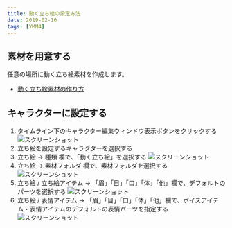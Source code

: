 ```yaml
---
title: 動く立ち絵の設定方法
date: 2019-02-16
tags: [YMM4]
---
```

## 素材を用意する
任意の場所に動く立ち絵素材を作成します。
- [動く立ち絵素材の作り方](./%E5%8B%95%E3%81%8F%E7%AB%8B%E3%81%A1%E7%B5%B5%E7%B4%A0%E6%9D%90%E3%81%AE%E4%BD%9C%E3%82%8A%E6%96%B9.md)

## キャラクターに設定する
1. タイムライン下のキャラクター編集ウィンドウ表示ボタンをクリックする
![スクリーンショット](動く立ち絵の設定方法1.png)
1. 立ち絵を設定するキャラクターを選択する
1. 立ち絵 → 種類 欄で、「動く立ち絵」を選択する
![スクリーンショット](動く立ち絵の設定方法2.png)
1. 立ち絵 → 素材フォルダ 欄で、素材フォルダを選択する
![スクリーンショット](動く立ち絵の設定方法3.png)
1. 立ち絵 / 立ち絵アイテム → 「眉」「目」「口」「体」「他」欄で、デフォルトのパーツを選択する
![スクリーンショット](動く立ち絵の設定方法4.png)
1. 立ち絵 / 表情アイテム → 「眉」「目」「口」「体」「他」欄で、ボイスアイテム・表情アイテムのデフォルトの表情パーツを指定する
![スクリーンショット](動く立ち絵の設定方法5.png)
